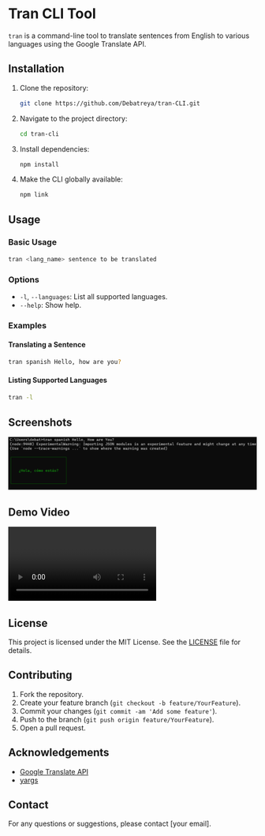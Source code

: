 # Tran CLI Tool

`tran` is a command-line tool to translate sentences from English to various languages using the Google Translate API.

## Installation

1. Clone the repository:
    ```bash
    git clone https://github.com/Debatreya/tran-CLI.git
    ```

2. Navigate to the project directory:
    ```bash
    cd tran-cli
    ```

3. Install dependencies:
    ```bash
    npm install
    ```

4. Make the CLI globally available:
    ```bash
    npm link
    ```

## Usage

### Basic Usage

```bash
tran <lang_name> sentence to be translated
```

### Options

- `-l`, `--languages`: List all supported languages.
- `--help`: Show help.

### Examples

#### Translating a Sentence

```bash
tran spanish Hello, how are you?
```

#### Listing Supported Languages

```bash
tran -l
```


## Screenshots

![Sample Usage](./assets/photos/image.png)

## Demo Video

<video src="./assets/videos/20240722-0922-51.2006360.mp4" alt="Demo Video" controls></video>

## License

This project is licensed under the MIT License. See the [LICENSE](LICENSE) file for details.

## Contributing

1. Fork the repository.
2. Create your feature branch (`git checkout -b feature/YourFeature`).
3. Commit your changes (`git commit -am 'Add some feature'`).
4. Push to the branch (`git push origin feature/YourFeature`).
5. Open a pull request.

## Acknowledgements

- [Google Translate API](https://www.npmjs.com/package/@vitalets/google-translate-api)
- [yargs](http://yargs.js.org/)

## Contact

For any questions or suggestions, please contact [your email].

```